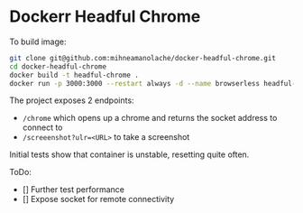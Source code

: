 # Dockerr Headful Chrome
To build image:
```bash
git clone git@github.com:mihneamanolache/docker-headful-chrome.git
cd docker-headful-chrome 
docker build -t headful-chrome .
docker run -p 3000:3000 --restart always -d --name browserless headful-chrome
```

The project exposes 2 endpoints:

- `/chrome` which opens up a chrome and returns the socket address to connect to
- `/screeenshot?ulr=<URL>` to take a screenshot

Initial tests show that container is unstable, resetting quite often.

ToDo:
- [] Further test performance
- [] Expose socket for remote connectivity